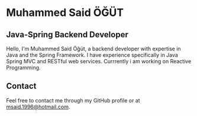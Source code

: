 # Muhammed Said ÖĞÜT
## Java-Spring Backend Developer
Hello, I'm Muhammed Said Öğüt, a backend developer with expertise in Java and the Spring Framework. I have experience specifically in Java Spring MVC and RESTful web services. Currrently i am working on Reactive Programming.
## Contact

Feel free to contact me through my GitHub profile or at [msaid.1996@hotmail.com](mailto:msaid.1996@hotmail.com).

<!--
**CheaterFox/CheaterFox** is a ✨ _special_ ✨ repository because its `README.md` (this file) appears on your GitHub profile.

Here are some ideas to get you started:

- 🔭 I’m currently working on ...
- 🌱 I’m currently learning ...
- 👯 I’m looking to collaborate on ...
- 🤔 I’m looking for help with ...
- 💬 Ask me about ...
- 📫 How to reach me: ...
- 😄 Pronouns: ...
- ⚡ Fun fact: ...
-->
